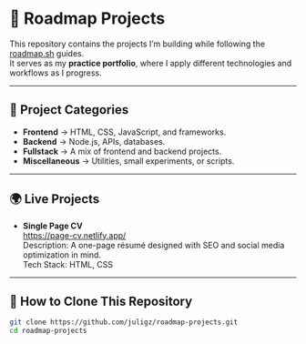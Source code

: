 # 🚀 Roadmap Projects

This repository contains the projects I’m building while following the [roadmap.sh](https://roadmap.sh/) guides.  
It serves as my **practice portfolio**, where I apply different technologies and workflows as I progress.

---

## 📂 Project Categories

- **Frontend** → HTML, CSS, JavaScript, and frameworks.  
- **Backend** → Node.js, APIs, databases.  
- **Fullstack** → A mix of frontend and backend projects.  
- **Miscellaneous** → Utilities, small experiments, or scripts.

---

## 🌍 Live Projects

- **Single Page CV**  
  https://page-cv.netlify.app/  
  Description: A one-page résumé designed with SEO and social media optimization in mind.  
  Tech Stack: HTML, CSS  


---

## 📌 How to Clone This Repository

```bash
git clone https://github.com/juligz/roadmap-projects.git
cd roadmap-projects
